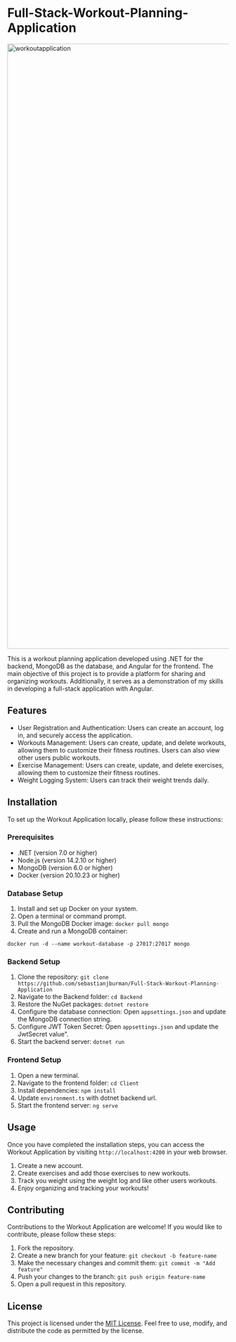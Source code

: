 # Full-Stack-Workout-Planning-Application

<img width="1375" alt="workoutapplication" src="https://github.com/sebastianjburman/Full-Stack-Workout-Planning-Application/assets/74584954/ee568c4f-611a-490a-9cd6-d6a64b60579a">


This is a workout planning application developed using .NET for the backend, MongoDB as the database, and Angular for the frontend. The main objective of this project is to provide a platform for sharing and organizing workouts. Additionally, it serves as a demonstration of my skills in developing a full-stack application with Angular.

## Features

- User Registration and Authentication: Users can create an account, log in, and securely access the application.
- Workouts Management: Users can create, update, and delete workouts, allowing them to customize their fitness routines. Users can also view other users public workouts.
- Exercise Management: Users can create, update, and delete exercises, allowing them to customize their fitness routines.
- Weight Logging System: Users can track their weight trends daily.

## Installation

To set up the Workout Application locally, please follow these instructions:

### Prerequisites

- .NET (version 7.0 or higher)
- Node.js (version 14.2.10 or higher)
- MongoDB (version 6.0 or higher)
- Docker (version 20.10.23 or higher)

### Database Setup

1. Install and set up Docker on your system.
2. Open a terminal or command prompt.
3. Pull the MongoDB Docker image: `docker pull mongo`
4. Create and run a MongoDB container:
``` 
docker run -d --name workout-database -p 27017:27017 mongo
```

### Backend Setup

1. Clone the repository: `git clone https://github.com/sebastianjburman/Full-Stack-Workout-Planning-Application`
2. Navigate to the Backend folder: `cd Backend`
3. Restore the NuGet packages: `dotnet restore`
4. Configure the database connection: Open `appsettings.json` and update the MongoDB connection string.
5. Configure JWT Token Secret: Open `appsettings.json` and update the JwtSecret value".
6. Start the backend server: `dotnet run`

### Frontend Setup

1. Open a new terminal.
2. Navigate to the frontend folder: `cd Client`
3. Install dependencies: `npm install`
4. Update `environment.ts` with dotnet backend url.
4. Start the frontend server: `ng serve`

## Usage

Once you have completed the installation steps, you can access the Workout Application by visiting `http://localhost:4200` in your web browser. 

1. Create a new account.
2. Create exercises and add those exercises to new workouts.
3. Track you weight using the weight log and like other users workouts.
4. Enjoy organizing and tracking your workouts!

## Contributing

Contributions to the Workout Application are welcome! If you would like to contribute, please follow these steps:

1. Fork the repository.
2. Create a new branch for your feature: `git checkout -b feature-name`
3. Make the necessary changes and commit them: `git commit -m "Add feature"`
4. Push your changes to the branch: `git push origin feature-name`
5. Open a pull request in this repository.

## License

This project is licensed under the [MIT License](LICENSE). Feel free to use, modify, and distribute the code as permitted by the license.
